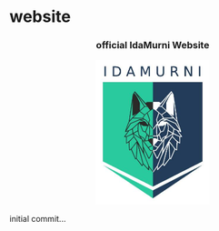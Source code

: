 # website
<h3 align="center">official IdaMurni Website</h3>

<p align="center">
  <img src="https://github.com/IdaMurni/website/blob/main/public/ida_murni_master.jpg" width="200"/>
</p>

initial commit...
